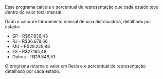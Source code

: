 Esse programa calcula o percentual de representação que cada estado teve dentro do valor total mensal

Dado o valor de faturamento mensal de uma distribuidora, detalhado por estado:
- SP – R$67.836,43
- RJ – R$36.678,66
- MG – R$29.229,88
- ES – R$27.165,48
- Outros – R$19.849,53

O programa retorna o valor em Reais e o percentual de representação detalhado por cada estado.
